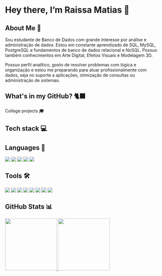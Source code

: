 # Hey there, I’m Raissa Matias 🐾

## About Me 🎲

Sou estudante de Banco de Dados com grande interesse por análise e administração de dados. Estou em constante aprendizado de SQL, MySQL, PostgreSQL e fundamentos de banco de dados relacional e NoSQL. Possuo também conhecimentos em Arte Digital, Efeitos Visuais e Modelagem 3D.

Possuo perfil analítico, gosto de resolver problemas com lógica e organização e estou me preparando para atuar profissionalmente com dados, seja no suporte a aplicações, otimização de consultas ou administração de sistemas.

## What's in my GitHub?  🐈‍⬛

College projects 🎓

## Tech stack 💻

## Languages 📂
<img src="https://img.shields.io/badge/Python-3776AB?style=for-the-badge&logo=python&logoColor=white"/> <img src="https://img.shields.io/badge/Java-ED8B00?style=for-the-badge&logo=openjdk&logoColor=white"/> <img src="https://img.shields.io/badge/IntelliJ_IDEA-000000?style=for-the-badge&logo=intellij-idea&logoColor=white"/> <img src="https://img.shields.io/badge/MySQL-4479A1?style=for-the-badge&logo=mysql&logoColor=white"/> <img src="https://img.shields.io/badge/HTML-E34F26?style=for-the-badge&logo=html5&logoColor=white"/>

## Tools 🛠️
<img src="https://img.shields.io/badge/Git-F05033?style=for-the-badge&logo=git&logoColor=white"/> <img src="https://img.shields.io/badge/GitHub-181717?style=for-the-badge&logo=github&logoColor=white"/> <img src="https://img.shields.io/badge/Blender-F5792A?style=for-the-badge&logo=blender&logoColor=white"/> <img src="https://img.shields.io/badge/ZBrush-7C492F?style=for-the-badge&logo=zbrush&logoColor=white"/> <img src="https://img.shields.io/badge/Notion-000000?style=for-the-badge&logo=notion&logoColor=white"/> <img src="https://img.shields.io/badge/Scene%20Builder-0C2255?style=for-the-badge&logo=java&logoColor=white"/> <img src="https://img.shields.io/badge/DBeaver-5E2A84?style=for-the-badge&logo=dbeaver&logoColor=white"/> <img src="https://img.shields.io/badge/MySQL_Workbench-00758F?style=for-the-badge&logo=mysql&logoColor=white"/>


## GitHub Stats 📊
<div> 
  <a href="https://github.com/raissaMatias">
    <img height="170em" src="https://github-readme-stats.vercel.app/api?username=raissaMatias&show_icons=true&theme=react&include_all_commits=true&count_private=true"/> 
    <img height="170em" src="https://github-readme-stats.vercel.app/api/top-langs/?username=raissaMatias&layout=compact&langs_count=16&theme=react"/> 
  </a> 
</div>

